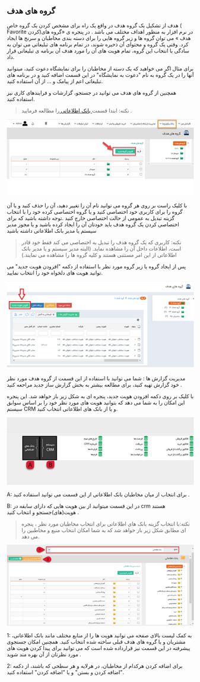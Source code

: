 ﻿## گروه های هدف

هدف از تشکیل یک گروه هدف در واقع یک راه برای مشخص کردن یک گروه خاص ( Favorite کردن)در نرم افزار به منظور اهداف مختلف می باشد . در پنجره ی «گروه های هدف » می توان گروه ها و زیر گروه هایی را برای دسته بندی مخاطبان و سرنخ ها ایجاد کرد. وقتی یک گروه و محتوای آن ذخیره شوند، در تمام برنامه های تبلیغاتی می توان به سادگی با انتخاب این گروه، تمام هویت های آن را مورد هدف آن برنامه ی تبلیغاتی قرار داد.

برای مثال اگر می خواهید که یک دسته از مخاطبان را برای نمایشگاه دعوت کنید، میتوانید آنها را در یک گروه به نام "دعوت به نمایشگاه" در این قسمت اضافه کنید و در برنامه های تبلیغاتی اعم از پیامک و ... از آن استفاده کنید.

 همچنین از گروه های هدف می توانید در جستجو، گزارشات و فرایندهای کاری نیز استفاده کنید.
 
 > نکته: ابتدا قسمت[  بانک اطلاعاتی ](https://github.com/1stco/PayamGostarDocs/blob/master/help%202.5.4/Integrated-bank/Database/Database.md)را مطالعه فرمایید .

![](image002.jpg)


 با کلیک راست بر روی هر گروه می توانید نام آن را تغییر دهید، آن را حذف کنید و یا آن گروه را برای کاربری خود اختصاصی کنید و یا گروه اختصاصی کرده خود را  با انتخاب گزینه تبدیل  به عمومی از حالت اختصاصی خارج کنید .توجه داشته باشید که برای اختصاصی کردن یک گروه هدف باید خودتان آن را ایجاد کرده باشید و یا مجوز مدیر سیستم یا مدیر بانک اطلاعاتی داشته باشید
 
 > نکته: کاربری که یک گروه هدف را تبدیل به اختصاصی می کند فقط خود قادر است، اطلاعات داخل آن را مشاهده نماید. (البته مدیر سیستم و یا مدیر بانک اطلاعاتی از این امر مستثنی هستند و کلیه گروه ها را مشاهده می نمایند.)

 پس از ایجاد گروه یا زیر گروه مورد نظر با استفاده از دکمه "افزودن هویت جدید" می توانید هویت های دلخواه خود را انتخاب نمایید.

![](PerposeOfGroups6.png)

مدیریت گزارش ها :  شما می توانید با استفاده از این قسمت از گروه هدف مورد نظر خود گزارش تهیه کنید، برای مطالعه بیشتر  به بخش گزارش ساز جدید مراحعه کنید .



با کلیک بر روی دکمه افزودن هویت جدید، پنجره ای به شکل زیر باز خواهد شد. این پنجره این امکان را به شما می دهد که بتوانید هویت های مورد نظر خود را بر اساس سوابق سیستم CRM و یا از بانک های اطلاعاتی انتخاب کنید.

![](image006.jpg)

A: برای انتخاب از میان مخاطبان بانک اطلاعاتی از این قسمت می توانید استفاده کنید .

B: در این قسمت میتوانید از بین هویت هایی که دارای سابقه در crm هستند هویت(های)جستجو و انتخاب کنید .

> نکته:با انتخاب گزینه بانک های اطلاعاتی برای انتخاب مخاطبان مورد نظر ، پنجره ای مطابق شکل زیر باز خواهد شد که به شما امکان انتخاب منبع و مخاطبین را می دهد.

![](Groups4.png)

1: به کمک لیست بالای صفحه می توانید هویت ها را از منابع مختلف مانند بانک اطلاعاتی،  مشتریان و یا گروه های هدف قبلی ساخته شده انتخاب کنید. همچنین امکان جستجوی پیشرفته در این قسمت نیز قرارداده شده است که می توانید برای پیدا کردن هویت های مورد نظرتان از آن بهره مند شوید .

2: برای اضافه کردن هرکدام از مخاطبان، در هرلایه و هر سطحی که باشند، از دکمه "اضافه کردن و بستن" و یا "اضافه کردن" استفاده کنید.

